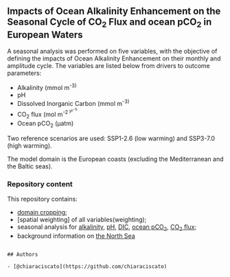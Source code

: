 ## Impacts of Ocean Alkalinity Enhancement on the Seasonal Cycle of CO<sub>2</sub> Flux and ocean pCO<sub>2</sub> in European Waters


A seasonal analysis was performed on five variables, with the objective of defining the impacts of Ocean Alkalinity Enhancement on their monthly and amplitude cycle. The variables are listed below from drivers to outcome parameters:

- Alkalinity (mmol m<sup>-3)
- pH
- Dissolved Inorganic Carbon (mmol m<sup>-3)
- CO<sub>2</sub> flux (mol m<sup>-2<sup> yr<sup>-1)
- Ocean pCO<sub>2</sub> (µatm)

Two reference scenarios are used: SSP1-2.6 (low warming) and SSP3-7.0 (high warming).

The model domain is the European coasts (excluding the Mediterranean and the Baltic seas).

### Repository content

This repository contains:
- [domain cropping](masking);
- [spatial weighting] of all variables(weighting);
- seasonal analysis for [alkalinity](seasonality/1_alkalinity), [pH](seasonality/2_ph), [DIC](seasonality/3_dic), [ocean pCO<sub>2</sub>](seasonality/4_oceanpco2), [CO<sub>2</sub> flux](seasonality/5_co2flux);
- background information on [the North Sea](north_sea)


```

## Authors

- [@chiaraciscato](https://github.com/chiaraciscato)

